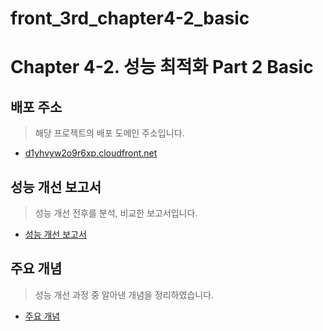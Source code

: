 # front_3rd_chapter4-2_basic

# Chapter 4-2. 성능 최적화 Part 2 Basic

## 배포 주소

> 해당 프로젝트의 배포 도메인 주소입니다.

- [d1yhvyw2o9r6xp.cloudfront.net](https://d1yhvyw2o9r6xp.cloudfront.net)

## 성능 개선 보고서

> 성능 개선 전후를 분석, 비교한 보고서입니다.

- [성능 개선 보고서](./docs/performance-improvement-report.md)

## 주요 개념

> 성능 개선 과정 중 알아낸 개념을 정리하였습니다.

- [주요 개념](./docs/key-concepts.md)

